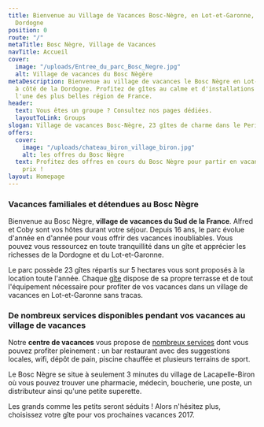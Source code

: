 ```yaml
---
title: Bienvenue au Village de Vacances Bosc-Nègre, en Lot-et-Garonne, limitrophe
  Dordogne
position: 0
route: "/"
metaTitle: Bosc Nègre, Village de Vacances
navTitle: Accueil
cover:
  image: "/uploads/Entree_du_parc_Bosc_Negre.jpg"
  alt: Village de vacances du Bosc Nègère
metaDescription: Bienvenue au village de vacances le Bosc Nègre en Lot-et-Garonne,
  à côté de la Dordogne. Profitez de gîtes au calme et d'installations gratuites dans
  l'une des plus belles région de France.
header:
  text: Vous êtes un groupe ? Consultez nos pages dédiées.
  layoutToLink: Groups
slogan: Village de vacances Bosc-Nègre, 23 gîtes de charme dans le Perigord Noir
offers:
  cover:
    image: "/uploads/chateau_biron_village_biron.jpg"
    alt: les offres du Bosc Nègre
  text: Profitez des offres en cours du Bosc Nègre pour partir en vacances au meilleur
    prix !
layout: Homepage
---
```


### Vacances familiales et détendues au Bosc Nègre

Bienvenue au Bosc Nègre, **village de vacances du Sud de la France**. Alfred et Coby sont vos hôtes durant votre séjour. Depuis 16 ans, le parc évolue d'année en d'année pour vous offrir des vacances inoubliables. Vous pouvez vous ressourcez en toute tranquillité dans un gîte et apprécier les richesses de la Dordogne et du Lot-et-Garonne.

Le parc possède 23 gîtes répartis sur 5 hectares vous sont proposés à la location toute l'année. Chaque [gîte](/tous-les-gites/) dispose de sa propre terrasse et de tout l'équipement nécessaire pour profiter de vos vacances dans un village de vacances en Lot-et-Garonne sans tracas.

### De nombreux services disponibles pendant vos vacances au village de vacances

Notre **centre de vacances** vous propose de [nombreux services](/tous-les-services/) dont vous pouvez profiter pleinement : un bar restaurant avec des suggestions locales, wifi, dépôt de pain, piscine chauffée et plusieurs terrains de sport.

Le Bosc Nègre se situe à seulement 3 minutes du village de Lacapelle-Biron où vous pouvez trouver une pharmacie, médecin, boucherie, une poste, un distributeur ainsi qu'une petite superette.

Les grands comme les petits seront séduits ! Alors n'hésitez plus, choisissez votre gîte pour vos prochaines vacances 2017.